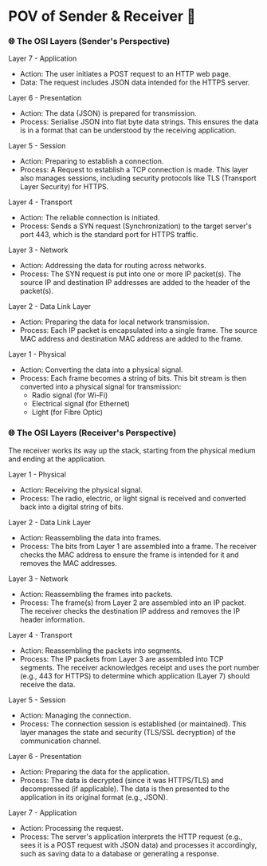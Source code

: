 # POV of Sender & Receiver 👀

### 🌐 The OSI Layers (Sender's Perspective)
Layer 7 - Application
- Action: The user initiates a POST request to an HTTP web page.
- Data: The request includes JSON data intended for the HTTPS server.

Layer 6 - Presentation
- Action: The data (JSON) is prepared for transmission.
- Process: Serialise JSON into flat byte data strings. This ensures the data is in a format that can be understood by the receiving application.

Layer 5 - Session
- Action: Preparing to establish a connection.
- Process: A Request to establish a TCP connection is made. This layer also manages sessions, including security protocols like TLS (Transport Layer Security) for HTTPS.

Layer 4 - Transport
- Action: The reliable connection is initiated.
- Process: Sends a SYN request (Synchronization) to the target server's port 443, which is the standard port for HTTPS traffic.

Layer 3 - Network
- Action: Addressing the data for routing across networks.
- Process: The SYN request is put into one or more IP packet(s). The source IP and destination IP addresses are added to the header of the packet(s).

Layer 2 - Data Link Layer
- Action: Preparing the data for local network transmission.
- Process: Each IP packet is encapsulated into a single frame. The source MAC address and destination MAC address are added to the frame.

Layer 1 - Physical
- Action: Converting the data into a physical signal.
- Process: Each frame becomes a string of bits. This bit stream is then converted into a physical signal for transmission:
   - Radio signal (for Wi-Fi)
   - Electrical signal (for Ethernet)
   - Light (for Fibre Optic)
 
### 🌐 The OSI Layers (Receiver's Perspective)
The receiver works its way up the stack, starting from the physical medium and ending at the application.

Layer 1 - Physical
- Action: Receiving the physical signal.
- Process: The radio, electric, or light signal is received and converted back into a digital string of bits.

Layer 2 - Data Link Layer
- Action: Reassembling the data into frames.
- Process: The bits from Layer 1 are assembled into a frame. The receiver checks the MAC address to ensure the frame is intended for it and removes the MAC addresses.

Layer 3 - Network
- Action: Reassembling the frames into packets.
- Process: The frame(s) from Layer 2 are assembled into an IP packet. The receiver checks the destination IP address and removes the IP header information.

Layer 4 - Transport
- Action: Reassembling the packets into segments.
- Process: The IP packets from Layer 3 are assembled into TCP segments. The receiver acknowledges receipt and uses the port number (e.g., 443 for HTTPS) to determine which application (Layer 7) should receive the data.

Layer 5 - Session
- Action: Managing the connection.
- Process: The connection session is established (or maintained). This layer manages the state and security (TLS/SSL decryption) of the communication channel.

Layer 6 - Presentation
- Action: Preparing the data for the application.
- Process: The data is decrypted (since it was HTTPS/TLS) and decompressed (if applicable). The data is then presented to the application in its original format (e.g., JSON).

Layer 7 - Application
- Action: Processing the request.
- Process: The server's application interprets the HTTP request (e.g., sees it is a POST request with JSON data) and processes it accordingly, such as saving data to a database or generating a response.



